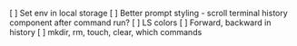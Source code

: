 [ ] Set env in local storage
[ ] Better prompt styling - scroll terminal history component after command run?
[ ] LS colors
[ ] Forward, backward in history
[ ] mkdir, rm, touch, clear, which commands